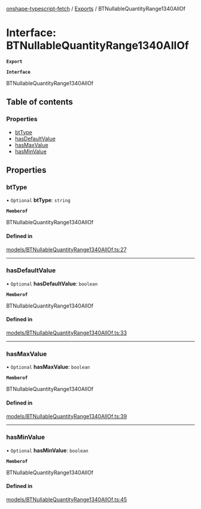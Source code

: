 [onshape-typescript-fetch](../README.md) / [Exports](../modules.md) / BTNullableQuantityRange1340AllOf

# Interface: BTNullableQuantityRange1340AllOf

**`Export`**

**`Interface`**

BTNullableQuantityRange1340AllOf

## Table of contents

### Properties

- [btType](BTNullableQuantityRange1340AllOf.md#bttype)
- [hasDefaultValue](BTNullableQuantityRange1340AllOf.md#hasdefaultvalue)
- [hasMaxValue](BTNullableQuantityRange1340AllOf.md#hasmaxvalue)
- [hasMinValue](BTNullableQuantityRange1340AllOf.md#hasminvalue)

## Properties

### btType

• `Optional` **btType**: `string`

**`Memberof`**

BTNullableQuantityRange1340AllOf

#### Defined in

[models/BTNullableQuantityRange1340AllOf.ts:27](https://github.com/toebes/onshape-typescript-fetch/blob/3e11ae1/models/BTNullableQuantityRange1340AllOf.ts#L27)

___

### hasDefaultValue

• `Optional` **hasDefaultValue**: `boolean`

**`Memberof`**

BTNullableQuantityRange1340AllOf

#### Defined in

[models/BTNullableQuantityRange1340AllOf.ts:33](https://github.com/toebes/onshape-typescript-fetch/blob/3e11ae1/models/BTNullableQuantityRange1340AllOf.ts#L33)

___

### hasMaxValue

• `Optional` **hasMaxValue**: `boolean`

**`Memberof`**

BTNullableQuantityRange1340AllOf

#### Defined in

[models/BTNullableQuantityRange1340AllOf.ts:39](https://github.com/toebes/onshape-typescript-fetch/blob/3e11ae1/models/BTNullableQuantityRange1340AllOf.ts#L39)

___

### hasMinValue

• `Optional` **hasMinValue**: `boolean`

**`Memberof`**

BTNullableQuantityRange1340AllOf

#### Defined in

[models/BTNullableQuantityRange1340AllOf.ts:45](https://github.com/toebes/onshape-typescript-fetch/blob/3e11ae1/models/BTNullableQuantityRange1340AllOf.ts#L45)
